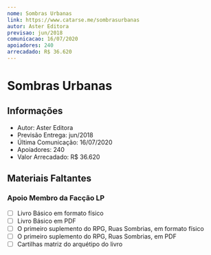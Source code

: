 ```yaml
---
nome: Sombras Urbanas
link: https://www.catarse.me/sombrasurbanas
autor: Aster Editora
previsao: jun/2018
comunicacao: 16/07/2020
apoiadores: 240
arrecadado: R$ 36.620
---
```


# Sombras Urbanas

## Informações

* Autor: Aster Editora
* Previsão Entrega: jun/2018
* Última Comunicação: 16/07/2020
* Apoiadores: 240
* Valor Arrecadado: R$ 36.620

## Materiais Faltantes

### Apoio Membro da Facção LP

- [ ] Livro Básico em formato físico
- [ ] Livro Básico em PDF
- [ ] O primeiro suplemento do RPG, Ruas Sombrias, em formato físico
- [ ] O primeiro suplemento do RPG, Ruas Sombrias, em PDF
- [ ] Cartilhas matriz do arquétipo do livro
